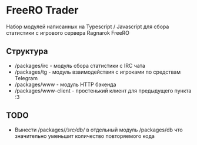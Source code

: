 # FreeRO Trader
Набор модулей написанных на Typescript / Javascript для сбора статистики с игрового сервера Ragnarok FreeRO

## Структура
* /packages/irc - модуль сбора статистики с IRC чата
* /packages/tg - модуль взаимодействия с игроками по средствам Telegram
* /packages/www - модуль HTTP бэкенда
* /packages/www-client - простенький клиент для предыдущего пункта :3

## TODO
* Вынести /packages/*/src/db/* в отдельный модуль /packages/db что значительно уменьшит количество повторяемого кода